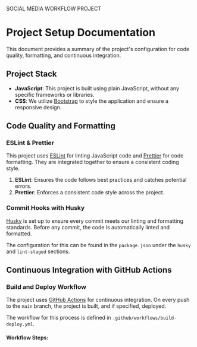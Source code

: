 SOCIAL MEDIA WORKFLOW PROJECT

# Project Setup Documentation

This document provides a summary of the project's configuration for code quality, formatting, and continuous integration.

## Project Stack

- **JavaScript**: This project is built using plain JavaScript, without any specific frameworks or libraries.
- **CSS**: We utilize [Bootstrap](https://getbootstrap.com/) to style the application and ensure a responsive design.

## Code Quality and Formatting

### ESLint & Prettier

This project uses [ESLint](https://eslint.org/) for linting JavaScript code and [Prettier](https://prettier.io/) for code formatting. They are integrated together to ensure a consistent coding style.

1. **ESLint**: Ensures the code follows best practices and catches potential errors.
2. **Prettier**: Enforces a consistent code style across the project.

### Commit Hooks with Husky

[Husky](https://typicode.github.io/husky/) is set up to ensure every commit meets our linting and formatting standards. Before any commit, the code is automatically linted and formatted.

The configuration for this can be found in the `package.json` under the `husky` and `lint-staged` sections.

## Continuous Integration with GitHub Actions

### Build and Deploy Workflow

The project uses [GitHub Actions](https://github.com/features/actions) for continuous integration. On every push to the `main` branch, the project is built, and if specified, deployed.

The workflow for this process is defined in `.github/workflows/build-deploy.yml`.

#### Workflow Steps:
